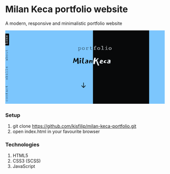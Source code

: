 # Milan Keca portfolio website

A modern, responsive and minimalistic portfolio website

![Demo gif](./demo.gif)

### Setup

1. git clone https://github.com/kisfilip/milan-keca-portfolio.git
2. open index.html in your favourite browser

### Technologies

1. HTML5
2. CSS3 (SCSS)
3. JavaScript
